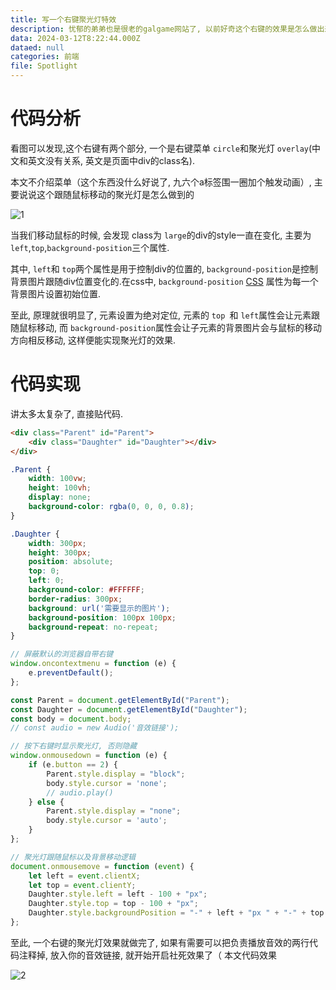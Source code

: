 ```yaml
---
title: 写一个右键聚光灯特效
description: 忧郁的弟弟也是很老的galgame网站了, 以前好奇这个右键的效果是怎么做出来的, 上大学学了网页制作之后再看一下就还是挺容易做的.
data: 2024-03-12T8:22:44.000Z
dataed: null
categories: 前端
file: Spotlight
---
```


# 代码分析

看图可以发现,这个右键有两个部分, 一个是右键菜单 `circle`和聚光灯 `overlay`(中文和英文没有关系, 英文是页面中div的class名).

本文不介绍菜单（这个东西没什么好说了, 九六个a标签围一圈加个触发动画）, 主要说说这个跟随鼠标移动的聚光灯是怎么做到的

![1](/image/Spotlight/1.webp)

当我们移动鼠标的时候, 会发现 class为 `large`的div的style一直在变化, 主要为 `left`,`top`,`background-position`三个属性.

其中, `left`和 `top`两个属性是用于控制div的位置的, `background-position`是控制背景图片跟随div位置变化的.在css中,  `background-position` [CSS](https://developer.mozilla.org/zh-CN/docs/Web/CSS) 属性为每一个背景图片设置初始位置.

至此, 原理就很明显了, 元素设置为绝对定位, 元素的 `top `和 `left`属性会让元素跟随鼠标移动, 而 `background-position`属性会让子元素的背景图片会与鼠标的移动方向相反移动, 这样便能实现聚光灯的效果.

# 代码实现

讲太多太复杂了, 直接贴代码.

```html
<div class="Parent" id="Parent">
    <div class="Daughter" id="Daughter"></div>
</div>
```

```css
.Parent {
    width: 100vw;
    height: 100vh;
    display: none;
    background-color: rgba(0, 0, 0, 0.8);
}

.Daughter {
    width: 300px;
    height: 300px;
    position: absolute;
    top: 0;
    left: 0;
    background-color: #FFFFFF;
    border-radius: 300px;
    background: url('需要显示的图片');
    background-position: 100px 100px;
    background-repeat: no-repeat;
}
```

```javascript
// 屏蔽默认的浏览器自带右键
window.oncontextmenu = function (e) {
    e.preventDefault();
};

const Parent = document.getElementById("Parent");
const Daughter = document.getElementById("Daughter");
const body = document.body;
// const audio = new Audio('音效链接');

// 按下右键时显示聚光灯, 否则隐藏
window.onmousedown = function (e) {
    if (e.button == 2) {
        Parent.style.display = "block";
        body.style.cursor = 'none';
        // audio.play()
    } else {
        Parent.style.display = "none";
        body.style.cursor = 'auto';
    }
};

// 聚光灯跟随鼠标以及背景移动逻辑
document.onmousemove = function (event) {
    let left = event.clientX;
    let top = event.clientY;
    Daughter.style.left = left - 100 + "px";
    Daughter.style.top = top - 100 + "px";
    Daughter.style.backgroundPosition = "-" + left + "px " + "-" + top + "px";
};
```

至此, 一个右键的聚光灯效果就做完了, 如果有需要可以把负责播放音效的两行代码注释掉, 放入你的音效链接, 就开始开启社死效果了（
本文代码效果

![2](/image/Spotlight/2.gif)